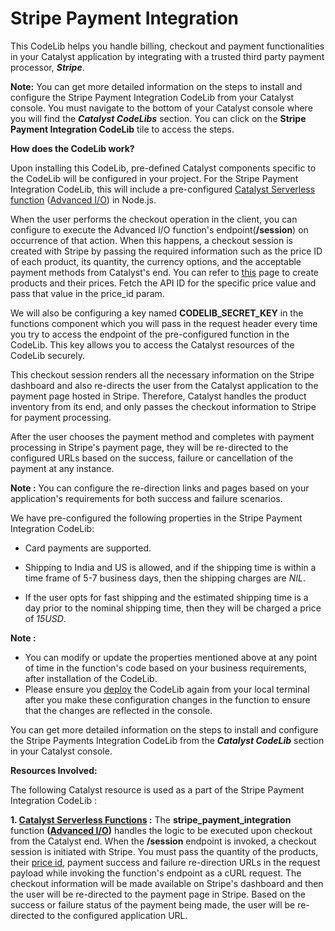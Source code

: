 # Stripe Payment Integration

This CodeLib helps you handle billing, checkout and payment functionalities in your Catalyst application by integrating with a trusted third party payment processor, ***Stripe***.

**Note:** You can get more detailed information on the steps to install and configure the Stripe Payment Integration CodeLib from your Catalyst console. You must navigate to the bottom of your Catalyst console where you will find the ***Catalyst CodeLibs*** section. You can click on the **Stripe Payment Integration CodeLib** tile to access the steps.

**How does the CodeLib work?**

Upon installing this CodeLib, pre-defined Catalyst components specific to the CodeLib will be configured in your project. For the Stripe Payment Integration CodeLib, this will include a pre-configured [Catalyst Serverless function](https://catalyst.zoho.com/help/functions.html) ([Advanced I/O](https://catalyst.zoho.com/help/advancedio-functions.html)) in Node.js.

When the user performs the checkout operation in the client, you can configure to execute the Advanced I/O function's endpoint(**/session**) on occurrence of that action. When this happens, a checkout session is created with Stripe by passing the required information such as the price ID of each product, its quantity, the currency options, and the acceptable payment methods from Catalyst's end. You can refer to [this](https://support.stripe.com/questions/how-to-create-products-and-prices) page to create products and their prices. Fetch the API ID for the specific price value and pass that value in the price_id param.

We will also be configuring a key named **CODELIB\_SECRET\_KEY** in the functions component which you will pass in the request header every time you try to access the endpoint of the pre-configured function in the CodeLib. This key allows you to access the Catalyst resources of the CodeLib securely.

This checkout session renders all the necessary information on the Stripe dashboard and also re-directs the user from the Catalyst application to the payment page hosted in Stripe. Therefore, Catalyst handles the product inventory from its end, and only passes the checkout information to Stripe for payment processing.

After the user chooses the payment method and completes with payment processing in Stripe's payment page, they will be re-directed to the configured URLs based on the success, failure or cancellation of the payment at any instance.

**Note :** You can configure the re-direction links and pages based on your application's requirements for both success and failure scenarios.

We have pre-configured the following properties in the Stripe Payment Integration CodeLib:

* Card payments are supported.

* Shipping to India and US is allowed, and if the shipping time is within a time frame of 5-7 business days, then the shipping charges are *NIL*.

* If the user opts for fast shipping and the estimated shipping time is a day prior to the nominal shipping time, then they will be charged a price of *15USD*.

**Note :**

- You can modify or update the properties mentioned above at any point of time in the function's code based on your business requirements, after installation of the CodeLib.
- Please ensure you [deploy](https://catalyst.zoho.com/help/cli-deploy.html) the CodeLib again from your local terminal after you make these configuration changes in the function to ensure that the changes are reflected in the console.

You can get more detailed information on the steps to install and configure the Stripe Payments Integration CodeLib from the ***Catalyst CodeLib*** section in your Catalyst console.

**Resources Involved:**

The following Catalyst resource is used as a part of the Stripe Payment Integration CodeLib :

**1. [Catalyst Serverless Functions](https://catalyst.zoho.com/help/functions.html) :** The **stripe\_payment\_integration** function **([Advanced I/O](https://catalyst.zoho.com/help/advancedio-functions.html))** handles the logic to be executed upon checkout from the Catalyst end. When the **/session** endpoint is invoked, a checkout session is initiated with Stripe. You must pass the quantity of the products, their [price id](https://support.stripe.com/questions/how-to-create-products-and-prices), payment success and failure re-direction URLs in the request payload while invoking the function's endpoint as a cURL request. The checkout information will be made available on Stripe's dashboard and then the user will be re-directed to the payment page in Stripe. Based on the success or failure status of the payment being made, the user will be re-directed to the configured application URL.
